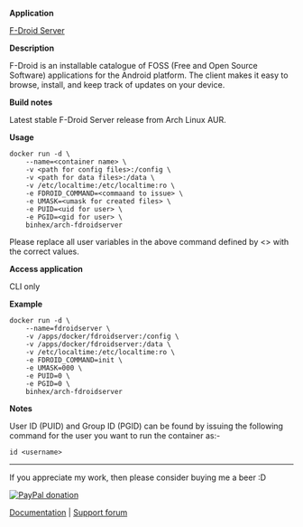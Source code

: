 **Application**

[F-Droid Server](https://f-droid.org/en/)

**Description**

F-Droid is an installable catalogue of FOSS (Free and Open Source Software) applications for the Android platform. The client makes it easy to browse, install, and keep track of updates on your device.

**Build notes**

Latest stable F-Droid Server release from Arch Linux AUR.

**Usage**
```
docker run -d \
    --name=<container name> \
    -v <path for config files>:/config \
    -v <path for data files>:/data \
    -v /etc/localtime:/etc/localtime:ro \
    -e FDROID_COMMAND=<commaand to issue> \
    -e UMASK=<umask for created files> \
    -e PUID=<uid for user> \
    -e PGID=<gid for user> \
    binhex/arch-fdroidserver
```

Please replace all user variables in the above command defined by <> with the correct values.

**Access application**

CLI only

**Example**
```
docker run -d \
    --name=fdroidserver \
    -v /apps/docker/fdroidserver:/config \
    -v /apps/docker/fdroidserver:/data \
    -v /etc/localtime:/etc/localtime:ro \
    -e FDROID_COMMAND=init \
    -e UMASK=000 \
    -e PUID=0 \
    -e PGID=0 \
    binhex/arch-fdroidserver
```

**Notes**

User ID (PUID) and Group ID (PGID) can be found by issuing the following command for the user you want to run the container as:-

```
id <username>
```
___
If you appreciate my work, then please consider buying me a beer  :D

[![PayPal donation](https://www.paypal.com/en_US/i/btn/btn_donate_SM.gif)](https://www.paypal.com/cgi-bin/webscr?cmd=_s-xclick&hosted_button_id=MM5E27UX6AUU4)

[Documentation](https://github.com/binhex/documentation) | [Support forum](https://forums.lime-technology.com/topic/61433-support-binhex-jackett/)